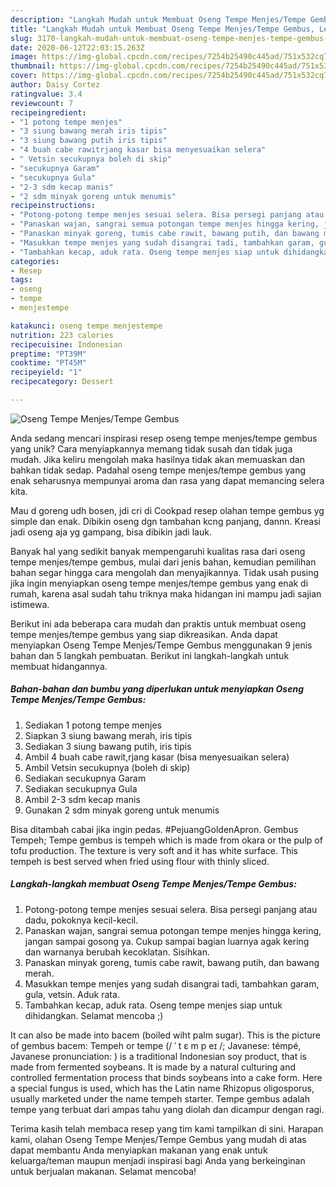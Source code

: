 ```yaml
---
description: "Langkah Mudah untuk Membuat Oseng Tempe Menjes/Tempe Gembus, Lezat Sekali"
title: "Langkah Mudah untuk Membuat Oseng Tempe Menjes/Tempe Gembus, Lezat Sekali"
slug: 3170-langkah-mudah-untuk-membuat-oseng-tempe-menjes-tempe-gembus-lezat-sekali
date: 2020-06-12T22:03:15.263Z
image: https://img-global.cpcdn.com/recipes/7254b25490c445ad/751x532cq70/oseng-tempe-menjestempe-gembus-foto-resep-utama.jpg
thumbnail: https://img-global.cpcdn.com/recipes/7254b25490c445ad/751x532cq70/oseng-tempe-menjestempe-gembus-foto-resep-utama.jpg
cover: https://img-global.cpcdn.com/recipes/7254b25490c445ad/751x532cq70/oseng-tempe-menjestempe-gembus-foto-resep-utama.jpg
author: Daisy Cortez
ratingvalue: 3.4
reviewcount: 7
recipeingredient:
- "1 potong tempe menjes"
- "3 siung bawang merah iris tipis"
- "3 siung bawang putih iris tipis"
- "4 buah cabe rawitrjang kasar bisa menyesuaikan selera"
- " Vetsin secukupnya boleh di skip"
- "secukupnya Garam"
- "secukupnya Gula"
- "2-3 sdm kecap manis"
- "2 sdm minyak goreng untuk menumis"
recipeinstructions:
- "Potong-potong tempe menjes sesuai selera. Bisa persegi panjang atau dadu, pokoknya kecil-kecil."
- "Panaskan wajan, sangrai semua potongan tempe menjes hingga kering, jangan sampai gosong ya. Cukup sampai bagian luarnya agak kering dan warnanya berubah kecoklatan. Sisihkan."
- "Panaskan minyak goreng, tumis cabe rawit, bawang putih, dan bawang merah."
- "Masukkan tempe menjes yang sudah disangrai tadi, tambahkan garam, gula, vetsin. Aduk rata."
- "Tambahkan kecap, aduk rata. Oseng tempe menjes siap untuk dihidangkan. Selamat mencoba ;)"
categories:
- Resep
tags:
- oseng
- tempe
- menjestempe

katakunci: oseng tempe menjestempe 
nutrition: 223 calories
recipecuisine: Indonesian
preptime: "PT39M"
cooktime: "PT45M"
recipeyield: "1"
recipecategory: Dessert

---
```



![Oseng Tempe Menjes/Tempe Gembus](https://img-global.cpcdn.com/recipes/7254b25490c445ad/751x532cq70/oseng-tempe-menjestempe-gembus-foto-resep-utama.jpg)

Anda sedang mencari inspirasi resep oseng tempe menjes/tempe gembus yang unik? Cara menyiapkannya memang tidak susah dan tidak juga mudah. Jika keliru mengolah maka hasilnya tidak akan memuaskan dan bahkan tidak sedap. Padahal oseng tempe menjes/tempe gembus yang enak seharusnya mempunyai aroma dan rasa yang dapat memancing selera kita.

Mau d goreng udh bosen, jdi cri di Cookpad resep olahan tempe gembus yg simple dan enak. Dibikin oseng dgn tambahan kcng panjang, dannn. Kreasi jadi oseng aja yg gampang, bisa dibikin jadi lauk.

Banyak hal yang sedikit banyak mempengaruhi kualitas rasa dari oseng tempe menjes/tempe gembus, mulai dari jenis bahan, kemudian pemilihan bahan segar hingga cara mengolah dan menyajikannya. Tidak usah pusing jika ingin menyiapkan oseng tempe menjes/tempe gembus yang enak di rumah, karena asal sudah tahu triknya maka hidangan ini mampu jadi sajian istimewa.


Berikut ini ada beberapa cara mudah dan praktis untuk membuat oseng tempe menjes/tempe gembus yang siap dikreasikan. Anda dapat menyiapkan Oseng Tempe Menjes/Tempe Gembus menggunakan 9 jenis bahan dan 5 langkah pembuatan. Berikut ini langkah-langkah untuk membuat hidangannya.

<!--inarticleads1-->

##### Bahan-bahan dan bumbu yang diperlukan untuk menyiapkan Oseng Tempe Menjes/Tempe Gembus:

1. Sediakan 1 potong tempe menjes
1. Siapkan 3 siung bawang merah, iris tipis
1. Sediakan 3 siung bawang putih, iris tipis
1. Ambil 4 buah cabe rawit,rjang kasar (bisa menyesuaikan selera)
1. Ambil  Vetsin secukupnya (boleh di skip)
1. Sediakan secukupnya Garam
1. Sediakan secukupnya Gula
1. Ambil 2-3 sdm kecap manis
1. Gunakan 2 sdm minyak goreng untuk menumis


Bisa ditambah cabai jika ingin pedas. #PejuangGoldenApron. Gembus Tempeh; Tempe gembus is tempeh which is made from okara or the pulp of tofu production. The texture is very soft and it has white surface. This tempeh is best served when fried using flour with thinly sliced. 

<!--inarticleads2-->

##### Langkah-langkah membuat Oseng Tempe Menjes/Tempe Gembus:

1. Potong-potong tempe menjes sesuai selera. Bisa persegi panjang atau dadu, pokoknya kecil-kecil.
1. Panaskan wajan, sangrai semua potongan tempe menjes hingga kering, jangan sampai gosong ya. Cukup sampai bagian luarnya agak kering dan warnanya berubah kecoklatan. Sisihkan.
1. Panaskan minyak goreng, tumis cabe rawit, bawang putih, dan bawang merah.
1. Masukkan tempe menjes yang sudah disangrai tadi, tambahkan garam, gula, vetsin. Aduk rata.
1. Tambahkan kecap, aduk rata. Oseng tempe menjes siap untuk dihidangkan. Selamat mencoba ;)


It can also be made into bacem (boiled wiht palm sugar). This is the picture of gembus bacem: Tempeh or tempe (/ ˈ t ɛ m p eɪ /; Javanese: témpé, Javanese pronunciation: ) is a traditional Indonesian soy product, that is made from fermented soybeans. It is made by a natural culturing and controlled fermentation process that binds soybeans into a cake form. Here a special fungus is used, which has the Latin name Rhizopus oligosporus, usually marketed under the name tempeh starter. Tempe gembus adalah tempe yang terbuat dari ampas tahu yang diolah dan dicampur dengan ragi. 

Terima kasih telah membaca resep yang tim kami tampilkan di sini. Harapan kami, olahan Oseng Tempe Menjes/Tempe Gembus yang mudah di atas dapat membantu Anda menyiapkan makanan yang enak untuk keluarga/teman maupun menjadi inspirasi bagi Anda yang berkeinginan untuk berjualan makanan. Selamat mencoba!
